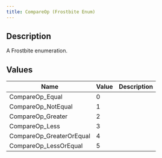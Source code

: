 ```yaml
---
title: CompareOp (Frostbite Enum)
---
```

## Description

A Frostbite enumeration.

## Values

| Name                      | Value | Description |
| ------------------------- | ----- | ----------- |
| CompareOp\_Equal          | 0     |             |
| CompareOp\_NotEqual       | 1     |             |
| CompareOp\_Greater        | 2     |             |
| CompareOp\_Less           | 3     |             |
| CompareOp\_GreaterOrEqual | 4     |             |
| CompareOp\_LessOrEqual    | 5     |             |
